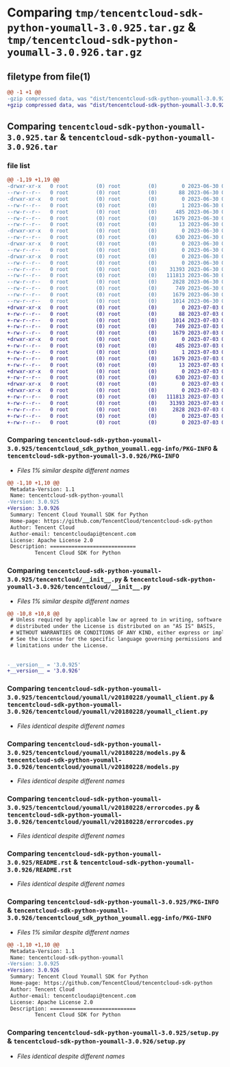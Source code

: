 # Comparing `tmp/tencentcloud-sdk-python-youmall-3.0.925.tar.gz` & `tmp/tencentcloud-sdk-python-youmall-3.0.926.tar.gz`

## filetype from file(1)

```diff
@@ -1 +1 @@
-gzip compressed data, was "dist/tencentcloud-sdk-python-youmall-3.0.925.tar", last modified: Fri Jun 30 02:30:00 2023, max compression
+gzip compressed data, was "dist/tencentcloud-sdk-python-youmall-3.0.926.tar", last modified: Mon Jul  3 00:39:04 2023, max compression
```

## Comparing `tencentcloud-sdk-python-youmall-3.0.925.tar` & `tencentcloud-sdk-python-youmall-3.0.926.tar`

### file list

```diff
@@ -1,19 +1,19 @@
-drwxr-xr-x   0 root         (0) root         (0)        0 2023-06-30 02:30:00.000000 tencentcloud-sdk-python-youmall-3.0.925/
--rw-r--r--   0 root         (0) root         (0)       88 2023-06-30 02:30:00.000000 tencentcloud-sdk-python-youmall-3.0.925/setup.cfg
-drwxr-xr-x   0 root         (0) root         (0)        0 2023-06-30 02:30:00.000000 tencentcloud-sdk-python-youmall-3.0.925/tencentcloud_sdk_python_youmall.egg-info/
--rw-r--r--   0 root         (0) root         (0)        1 2023-06-30 02:30:00.000000 tencentcloud-sdk-python-youmall-3.0.925/tencentcloud_sdk_python_youmall.egg-info/dependency_links.txt
--rw-r--r--   0 root         (0) root         (0)      485 2023-06-30 02:30:00.000000 tencentcloud-sdk-python-youmall-3.0.925/tencentcloud_sdk_python_youmall.egg-info/SOURCES.txt
--rw-r--r--   0 root         (0) root         (0)     1679 2023-06-30 02:30:00.000000 tencentcloud-sdk-python-youmall-3.0.925/tencentcloud_sdk_python_youmall.egg-info/PKG-INFO
--rw-r--r--   0 root         (0) root         (0)       13 2023-06-30 02:30:00.000000 tencentcloud-sdk-python-youmall-3.0.925/tencentcloud_sdk_python_youmall.egg-info/top_level.txt
-drwxr-xr-x   0 root         (0) root         (0)        0 2023-06-30 02:30:00.000000 tencentcloud-sdk-python-youmall-3.0.925/tencentcloud/
--rw-r--r--   0 root         (0) root         (0)      630 2023-06-30 02:30:00.000000 tencentcloud-sdk-python-youmall-3.0.925/tencentcloud/__init__.py
-drwxr-xr-x   0 root         (0) root         (0)        0 2023-06-30 02:30:00.000000 tencentcloud-sdk-python-youmall-3.0.925/tencentcloud/youmall/
--rw-r--r--   0 root         (0) root         (0)        0 2023-06-30 02:30:00.000000 tencentcloud-sdk-python-youmall-3.0.925/tencentcloud/youmall/__init__.py
-drwxr-xr-x   0 root         (0) root         (0)        0 2023-06-30 02:30:00.000000 tencentcloud-sdk-python-youmall-3.0.925/tencentcloud/youmall/v20180228/
--rw-r--r--   0 root         (0) root         (0)        0 2023-06-30 02:30:00.000000 tencentcloud-sdk-python-youmall-3.0.925/tencentcloud/youmall/v20180228/__init__.py
--rw-r--r--   0 root         (0) root         (0)    31393 2023-06-30 02:30:00.000000 tencentcloud-sdk-python-youmall-3.0.925/tencentcloud/youmall/v20180228/youmall_client.py
--rw-r--r--   0 root         (0) root         (0)   111813 2023-06-30 02:30:00.000000 tencentcloud-sdk-python-youmall-3.0.925/tencentcloud/youmall/v20180228/models.py
--rw-r--r--   0 root         (0) root         (0)     2828 2023-06-30 02:30:00.000000 tencentcloud-sdk-python-youmall-3.0.925/tencentcloud/youmall/v20180228/errorcodes.py
--rw-r--r--   0 root         (0) root         (0)      749 2023-06-30 02:30:00.000000 tencentcloud-sdk-python-youmall-3.0.925/README.rst
--rw-r--r--   0 root         (0) root         (0)     1679 2023-06-30 02:30:00.000000 tencentcloud-sdk-python-youmall-3.0.925/PKG-INFO
--rw-r--r--   0 root         (0) root         (0)     1014 2023-06-30 02:30:00.000000 tencentcloud-sdk-python-youmall-3.0.925/setup.py
+drwxr-xr-x   0 root         (0) root         (0)        0 2023-07-03 00:39:04.000000 tencentcloud-sdk-python-youmall-3.0.926/
+-rw-r--r--   0 root         (0) root         (0)       88 2023-07-03 00:39:04.000000 tencentcloud-sdk-python-youmall-3.0.926/setup.cfg
+-rw-r--r--   0 root         (0) root         (0)     1014 2023-07-03 00:39:04.000000 tencentcloud-sdk-python-youmall-3.0.926/setup.py
+-rw-r--r--   0 root         (0) root         (0)      749 2023-07-03 00:39:04.000000 tencentcloud-sdk-python-youmall-3.0.926/README.rst
+-rw-r--r--   0 root         (0) root         (0)     1679 2023-07-03 00:39:04.000000 tencentcloud-sdk-python-youmall-3.0.926/PKG-INFO
+drwxr-xr-x   0 root         (0) root         (0)        0 2023-07-03 00:39:04.000000 tencentcloud-sdk-python-youmall-3.0.926/tencentcloud_sdk_python_youmall.egg-info/
+-rw-r--r--   0 root         (0) root         (0)      485 2023-07-03 00:39:04.000000 tencentcloud-sdk-python-youmall-3.0.926/tencentcloud_sdk_python_youmall.egg-info/SOURCES.txt
+-rw-r--r--   0 root         (0) root         (0)        1 2023-07-03 00:39:04.000000 tencentcloud-sdk-python-youmall-3.0.926/tencentcloud_sdk_python_youmall.egg-info/dependency_links.txt
+-rw-r--r--   0 root         (0) root         (0)     1679 2023-07-03 00:39:04.000000 tencentcloud-sdk-python-youmall-3.0.926/tencentcloud_sdk_python_youmall.egg-info/PKG-INFO
+-rw-r--r--   0 root         (0) root         (0)       13 2023-07-03 00:39:04.000000 tencentcloud-sdk-python-youmall-3.0.926/tencentcloud_sdk_python_youmall.egg-info/top_level.txt
+drwxr-xr-x   0 root         (0) root         (0)        0 2023-07-03 00:39:04.000000 tencentcloud-sdk-python-youmall-3.0.926/tencentcloud/
+-rw-r--r--   0 root         (0) root         (0)      630 2023-07-03 00:39:04.000000 tencentcloud-sdk-python-youmall-3.0.926/tencentcloud/__init__.py
+drwxr-xr-x   0 root         (0) root         (0)        0 2023-07-03 00:39:04.000000 tencentcloud-sdk-python-youmall-3.0.926/tencentcloud/youmall/
+drwxr-xr-x   0 root         (0) root         (0)        0 2023-07-03 00:39:04.000000 tencentcloud-sdk-python-youmall-3.0.926/tencentcloud/youmall/v20180228/
+-rw-r--r--   0 root         (0) root         (0)   111813 2023-07-03 00:39:04.000000 tencentcloud-sdk-python-youmall-3.0.926/tencentcloud/youmall/v20180228/models.py
+-rw-r--r--   0 root         (0) root         (0)    31393 2023-07-03 00:39:04.000000 tencentcloud-sdk-python-youmall-3.0.926/tencentcloud/youmall/v20180228/youmall_client.py
+-rw-r--r--   0 root         (0) root         (0)     2828 2023-07-03 00:39:04.000000 tencentcloud-sdk-python-youmall-3.0.926/tencentcloud/youmall/v20180228/errorcodes.py
+-rw-r--r--   0 root         (0) root         (0)        0 2023-07-03 00:39:04.000000 tencentcloud-sdk-python-youmall-3.0.926/tencentcloud/youmall/v20180228/__init__.py
+-rw-r--r--   0 root         (0) root         (0)        0 2023-07-03 00:39:04.000000 tencentcloud-sdk-python-youmall-3.0.926/tencentcloud/youmall/__init__.py
```

### Comparing `tencentcloud-sdk-python-youmall-3.0.925/tencentcloud_sdk_python_youmall.egg-info/PKG-INFO` & `tencentcloud-sdk-python-youmall-3.0.926/PKG-INFO`

 * *Files 1% similar despite different names*

```diff
@@ -1,10 +1,10 @@
 Metadata-Version: 1.1
 Name: tencentcloud-sdk-python-youmall
-Version: 3.0.925
+Version: 3.0.926
 Summary: Tencent Cloud Youmall SDK for Python
 Home-page: https://github.com/TencentCloud/tencentcloud-sdk-python
 Author: Tencent Cloud
 Author-email: tencentcloudapi@tencent.com
 License: Apache License 2.0
 Description: ============================
         Tencent Cloud SDK for Python
```

### Comparing `tencentcloud-sdk-python-youmall-3.0.925/tencentcloud/__init__.py` & `tencentcloud-sdk-python-youmall-3.0.926/tencentcloud/__init__.py`

 * *Files 1% similar despite different names*

```diff
@@ -10,8 +10,8 @@
 # Unless required by applicable law or agreed to in writing, software
 # distributed under the License is distributed on an "AS IS" BASIS,
 # WITHOUT WARRANTIES OR CONDITIONS OF ANY KIND, either express or implied.
 # See the License for the specific language governing permissions and
 # limitations under the License.
 
 
-__version__ = '3.0.925'
+__version__ = '3.0.926'
```

### Comparing `tencentcloud-sdk-python-youmall-3.0.925/tencentcloud/youmall/v20180228/youmall_client.py` & `tencentcloud-sdk-python-youmall-3.0.926/tencentcloud/youmall/v20180228/youmall_client.py`

 * *Files identical despite different names*

### Comparing `tencentcloud-sdk-python-youmall-3.0.925/tencentcloud/youmall/v20180228/models.py` & `tencentcloud-sdk-python-youmall-3.0.926/tencentcloud/youmall/v20180228/models.py`

 * *Files identical despite different names*

### Comparing `tencentcloud-sdk-python-youmall-3.0.925/tencentcloud/youmall/v20180228/errorcodes.py` & `tencentcloud-sdk-python-youmall-3.0.926/tencentcloud/youmall/v20180228/errorcodes.py`

 * *Files identical despite different names*

### Comparing `tencentcloud-sdk-python-youmall-3.0.925/README.rst` & `tencentcloud-sdk-python-youmall-3.0.926/README.rst`

 * *Files identical despite different names*

### Comparing `tencentcloud-sdk-python-youmall-3.0.925/PKG-INFO` & `tencentcloud-sdk-python-youmall-3.0.926/tencentcloud_sdk_python_youmall.egg-info/PKG-INFO`

 * *Files 1% similar despite different names*

```diff
@@ -1,10 +1,10 @@
 Metadata-Version: 1.1
 Name: tencentcloud-sdk-python-youmall
-Version: 3.0.925
+Version: 3.0.926
 Summary: Tencent Cloud Youmall SDK for Python
 Home-page: https://github.com/TencentCloud/tencentcloud-sdk-python
 Author: Tencent Cloud
 Author-email: tencentcloudapi@tencent.com
 License: Apache License 2.0
 Description: ============================
         Tencent Cloud SDK for Python
```

### Comparing `tencentcloud-sdk-python-youmall-3.0.925/setup.py` & `tencentcloud-sdk-python-youmall-3.0.926/setup.py`

 * *Files identical despite different names*

